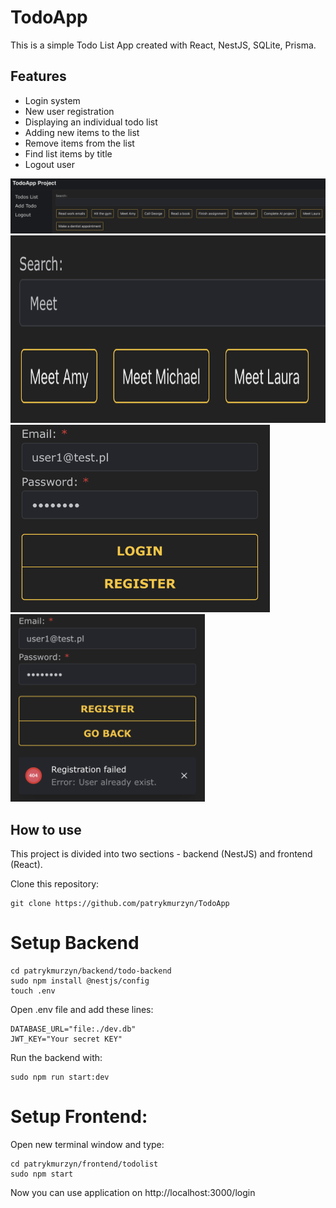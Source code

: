 # TodoApp

This is a simple Todo List App created with React, NestJS, SQLite, Prisma.

## Features
- Login system
- New user registration
- Displaying an individual todo list
- Adding new items to the list
- Remove items from the list
- Find list items by title
- Logout user

![](./img/0.png)
<img src="./img/3.png" height="300">
<img src="./img/2.png" height="300">
<img src="./img/1.png" height="300">

## How to use

This project is divided into two sections - backend (NestJS) and frontend (React).

Clone this repository: 

```
git clone https://github.com/patrykmurzyn/TodoApp
```

# Setup Backend

```
cd patrykmurzyn/backend/todo-backend
sudo npm install @nestjs/config
touch .env
```

Open .env file and add these lines:

```
DATABASE_URL="file:./dev.db"
JWT_KEY="Your secret KEY"
```

Run the backend with:

```
sudo npm run start:dev
```

# Setup Frontend:

Open new terminal window and type: 

```
cd patrykmurzyn/frontend/todolist
sudo npm start
```

Now you can use application on http://localhost:3000/login